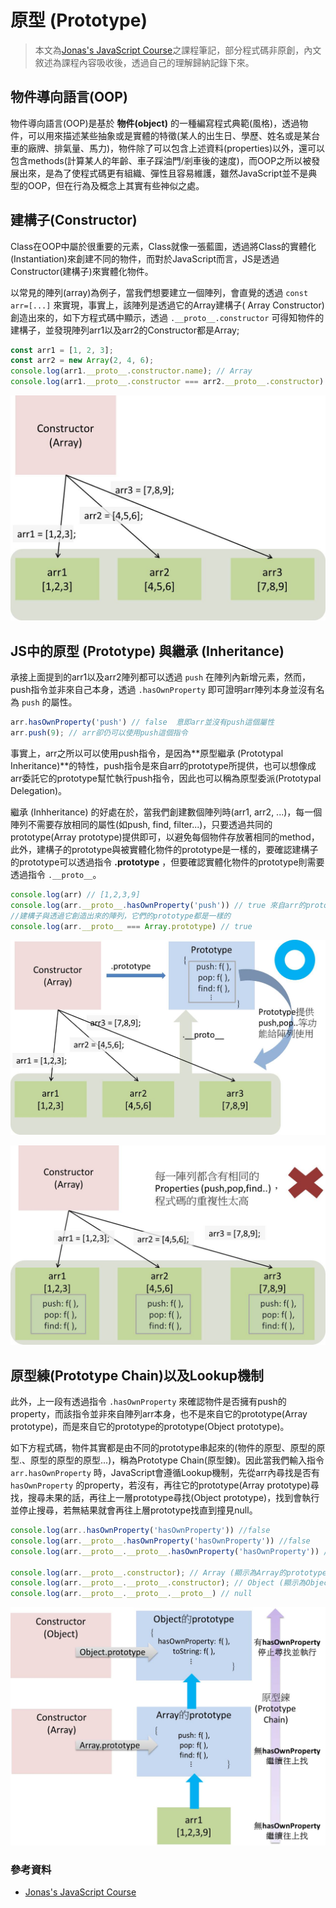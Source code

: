 # 原型 (Prototype)

> 本文為[Jonas's JavaScript Course](https://www.udemy.com/course/the-complete-javascript-course/)之課程筆記，部分程式碼非原創，內文敘述為課程內容吸收後，透過自己的理解歸納記錄下來。

## 物件導向語言(OOP)

物件導向語言(OOP)是基於 **物件(object)** 的一種編寫程式典範(風格)，透過物件，可以用來描述某些抽象或是實體的特徵(某人的出生日、學歷、姓名或是某台車的廠牌、排氣量、馬力)，物件除了可以包含上述資料(properties)以外，還可以包含methods(計算某人的年齡、車子踩油門/剎車後的速度)，而OOP之所以被發展出來，是為了使程式碼更有組織、彈性且容易維護，雖然JavaScript並不是典型的OOP，但在行為及概念上其實有些神似之處。

## 建構子(Constructor)

Class在OOP中屬於很重要的元素，Class就像一張藍圖，透過將Class的實體化 (Instantiation)來創建不同的物件，而對於JavaScript而言，JS是透過Constructor(建構子)來實體化物件。

 以常見的陣列(array)為例子，當我們想要建立一個陣列，會直覺的透過 `const arr=[...]` 來實現，事實上，該陣列是透過它的Array建構子( Array Constructor) 創造出來的，如下方程式碼中顯示，透過 `.__proto__.constructor` 可得知物件的建構子，並發現陣列arr1以及arr2的Constructor都是Array; 

```js
const arr1 = [1, 2, 3];
const arr2 = new Array(2, 4, 6);
console.log(arr1.__proto__.constructor.name); // Array
console.log(arr1.__proto__.constructor === arr2.__proto__.constructor) //true
```

![constructor](https://github.com/ChiuWeiChung/IMGTANK/blob/main/prototype/constructor.jpg?raw=true)

## JS中的原型 (Prototype) 與繼承 (Inheritance)

承接上面提到的arr1以及arr2陣列都可以透過 `push` 在陣列內新增元素，然而， push指令並非來自己本身，透過 `.hasOwnProperty` 即可證明arr陣列本身並沒有名為 `push` 的屬性。

```js
arr.hasOwnProperty('push') // false  意即arr並沒有push這個屬性
arr.push(9); // arr卻仍可以使用push這個指令
```

事實上，arr之所以可以使用push指令，是因為**原型繼承 (Prototypal Inheritance)**的特性，push指令是來自arr的prototype所提供，也可以想像成arr委託它的prototype幫忙執行push指令，因此也可以稱為原型委派(Prototypal Delegation)。

繼承 (Inhheritance) 的好處在於，當我們創建數個陣列時(arr1, arr2, ...)，每一個陣列不需要存放相同的屬性(如push, find, filter...)，只要透過共同的prototype(Array prototype)提供即可，以避免每個物件存放著相同的method，此外，建構子的prototype與被實體化物件的prototype是一樣的，要確認建構子的prototype可以透過指令 **.prototype** ，但要確認實體化物件的prototype則需要透過指令 `.__proto__`。

```js
console.log(arr) // [1,2,3,9] 
console.log(arr.__proto__.hasOwnProperty('push')) // true 來自arr的prototype
//建構子與透過它創造出來的陣列，它們的prototype都是一樣的
console.log(arr.__proto__ === Array.prototype) // true 
```

![with prototype idea](https://github.com/ChiuWeiChung/IMGTANK/blob/main/prototype/prototype.jpg?raw=true)

![without prototype idea](https://github.com/ChiuWeiChung/IMGTANK/blob/main/prototype/badway.jpg?raw=true)

## 原型練(Prototype Chain)以及Lookup機制

此外，上一段有透過指令 `.hasOwnProperty` 來確認物件是否擁有push的property，而該指令並非來自陣列arr本身，也不是來自它的prototype(Array prototype)，而是來自它的prototype的prototype(Object prototype)。

如下方程式碼，物件其實都是由不同的prototype串起來的(物件的原型、原型的原型.、原型的原型的原型...)，稱為Prototype Chain(原型鍊)。因此當我們輸入指令 `arr.hasOwnProperty` 時，JavaScript會遵循Lookup機制，先從arr內尋找是否有 `hasOwnProperty` 的property，若沒有，再往它的prototype(Array prototype)尋找，搜尋未果的話，再往上一層prototype尋找(Object prototype)，找到會執行並停止搜尋，若無結果就會再往上層prototype找直到撞見null。

```js
console.log(arr..hasOwnProperty('hasOwnProperty')) //false
console.log(arr.__proto__.hasOwnProperty('hasOwnProperty')) //false
console.log(arr.__proto__.__proto__.hasOwnProperty('hasOwnProperty')) //true

console.log(arr.__proto__.constructor); // Array (顯示為Array的prototype)
console.log(arr.__proto__.__proto__.constructor); // Object (顯示為Object的prototype)
console.log(arr.__proto__.__proto__.__proto__) // null
```

![prototype chain](https://github.com/ChiuWeiChung/IMGTANK/blob/main/prototype/prototypechain.jpg?raw=true)

### 參考資料

* [Jonas's JavaScript Course](https://www.udemy.com/course/the-complete-javascript-course/)
<!-- constructor function與物件、prototype的關係，如下方的圖示所呈現，當我們建立了一個叫做Person的constructor function，透過 `new Person()` 建立了一個名為mike的物件，並且確認建構子Person的prototype( `Person.prototype` )以及mike的prototype( `mike.__proto__` )，可以發現都指向同一個prototype。
![prototype]()
```js
// 物件rick以及建構子Person兩者的prototype是一樣的
console.log(rick.__proto__ === Person.prototype) // true
``` -->
